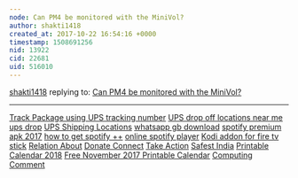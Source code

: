```yaml
---
node: Can PM4 be monitored with the MiniVol?
author: shakti1418
created_at: 2017-10-22 16:54:16 +0000
timestamp: 1508691256
nid: 13922
cid: 22681
uid: 516010
---
```




[shakti1418](../profile/shakti1418) replying to: [Can PM4 be monitored with the MiniVol?](../notes/mathew/02-11-2017/can-pm4-be-monitored-with-the-minivol)

----
<a href="http://upstrackingpro.com/">Track Package using UPS tracking number</a>
<a href="http://upstrackingpro.com/ups-near-me/">UPS drop off locations near me</a>
<a href="http://upstrackingpro.com/ups-drop-off-locations-near-me/">ups drop</a>
<a href="http://upstrackingpro.com/ups-near-me/">UPS Shipping Locations</a>
<a href="http://gbwhatsappapkdownload.com/">whatsapp gb download</a>
<a href="http://spotifypremiumapp.com/">spotify premium apk 2017</a>
<a href="http://spotifypremiumapp.com/spotify-free-on-ios-iphone/">how to get spotify ++</a>
<a href="http://spotifypremiumapp.com/spotify-web-player/">online spotify player</a>
<a href="http://bestkodiaddons.info/">Kodi addon for fire tv stick</a>
<a href="http://printcalendartemplates.com/november-2017-printable-calendar/">Relation About</a>
<a href="http://printcalendartemplates.com/december-2017-printable-calendar/">Donate Connect</a>
<a href="http://printcalendartemplates.com/printable-calendar-2018/">Take Action</a>
<a href="http://printcalendartemplates.com/">Safest India</a>
<a href="http://destinationhackathon.com/printable-calendar-2018/">Printable Calendar 2018</a>
<a href="http://destinationhackathon.com/november-2017-calendar/">Free November 2017 Printable Calendar</a>
<a href="http://destinationhackathon.com/december-2017-printable-calendar/">Computing Comment</a>